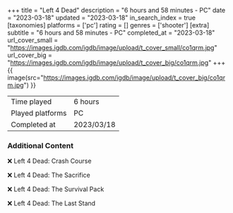 +++
title = "Left 4 Dead"
description = "6 hours and 58 minutes - PC"
date = "2023-03-18"
updated = "2023-03-18"
in_search_index = true
[taxonomies]
platforms = ['pc']
rating = []
genres = ['shooter']
[extra]
subtitle = "6 hours and 58 minutes - PC"
completed_at = "2023-03-18"
url_cover_small = "https://images.igdb.com/igdb/image/upload/t_cover_small/co1qrm.jpg"
url_cover_big = "https://images.igdb.com/igdb/image/upload/t_cover_big/co1qrm.jpg"
+++
{{ image(src="https://images.igdb.com/igdb/image/upload/t_cover_big/co1qrm.jpg") }}

|              |            |
| ------------ | ---------- |
| Time played  | 6 hours |
| Played platforms    | PC |
| Completed at | 2023/03/18 |



### Additional Content


❌ Left 4 Dead: Crash Course

❌ Left 4 Dead: The Sacrifice

❌ Left 4 Dead: The Survival Pack

❌ Left 4 Dead: The Last Stand
